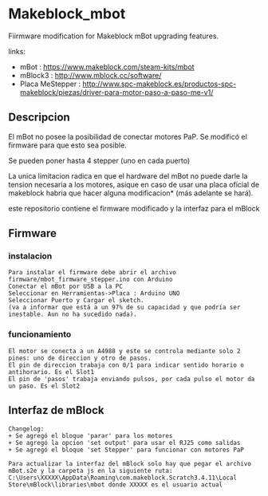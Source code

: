 # Makeblock_mbot
Fiirmware modification for Makeblock mBot upgrading features.

links:
+ mBot : https://www.makeblock.com/steam-kits/mbot
+ mBlock3 : http://www.mblock.cc/software/
+ Placa MeStepper : http://www.spc-makeblock.es/productos-spc-makeblock/piezas/driver-para-motor-paso-a-paso-me-v1/

## Descripcion
El mBot no posee la posibilidad de conectar motores PaP. 
Se modificó el firmware para que esto sea posible.

Se pueden poner hasta 4 stepper (uno en cada puerto) 

La unica limitacion radica en que el hardware del mBot no puede darle la tension necesaria a los motores, asique en caso de usar una placa oficial de makeblock habria que hacer alguna modificacion* (más adelante se hará).

este repositorio contiene el firmware modificado y la interfaz para el mBlock

## Firmware

### instalacion 
	Para instalar el firmware debe abrir el archivo firmware/mbot_firmware_stepper.ino con Arduino
	Conectar el mBot por USB a la PC
	Seleccionar en Herramientas->Placa : Arduino UNO
	Seleccionar Puerto y Cargar el sketch.
	(va a informar que está a un 97% de su capacidad y que podría ser inestable. Aun no ha sucedido nada).

### funcionamiento
	El motor se conecta a un A4988 y este se controla mediante solo 2 pines: uno de direccion y otro de pasos.
	El pin de direccion trabaja con 0/1 para indicar sentido horario o antihorario. Es el Slot1
	El pin de 'pasos' trabaja enviando pulsos, por cada pulso el motor da un paso. Es el Slot2

## Interfaz de mBlock

	Changelog:
	+ Se agregó el bloque 'parar' para los motores
	+ Se agregó la opcion 'set output' para usar el RJ25 como salidas
	+ Se agregó el bloque 'set Stepper' para funcionar con motores PaP
	
	Para actualizar la interfaz del mBlock solo hay que pegar el archivo mBot.s2e y la carpeta js en la siguiente ruta: 
	C:\Users\XXXXX\AppData\Roaming\com.makeblock.Scratch3.4.11\Local Store\mBlock\libraries\mbot donde XXXXX es el usuario actual